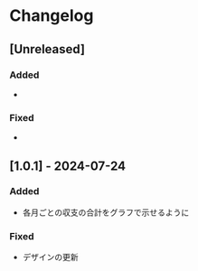 # Changelog

## [Unreleased]
### Added
- 
### Fixed
- 

## [1.0.1] - 2024-07-24
### Added
- 各月ごとの収支の合計をグラフで示せるように

### Fixed
- デザインの更新
